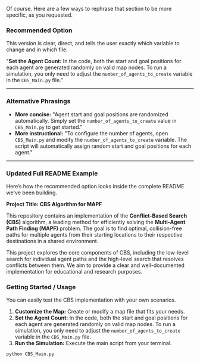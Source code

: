 Of course. Here are a few ways to rephrase that section to be more specific, as you requested.

### **Recommended Option**

This version is clear, direct, and tells the user exactly which variable to change and in which file.

"**Set the Agent Count:** In the code, both the start and goal positions for each agent are generated randomly on valid map nodes. To run a simulation, you only need to adjust the `number_of_agents_to_create` variable in the `CBS_Main.py` file."

-----

### **Alternative Phrasings**

  * **More concise:** "Agent start and goal positions are randomized automatically. Simply set the `number_of_agents_to_create` value in `CBS_Main.py` to get started."
  * **More instructional:** "To configure the number of agents, open `CBS_Main.py` and modify the `number_of_agents_to_create` variable. The script will automatically assign random start and goal positions for each agent."

-----

### **Updated Full README Example**

Here’s how the recommended option looks inside the complete README we've been building.

**Project Title: CBS Algorithm for MAPF**

This repository contains an implementation of the **Conflict-Based Search (CBS)** algorithm, a leading method for efficiently solving the **Multi-Agent Path Finding (MAPF)** problem. The goal is to find optimal, collision-free paths for multiple agents from their starting locations to their respective destinations in a shared environment.

This project explores the core components of CBS, including the low-level search for individual agent paths and the high-level search that resolves conflicts between them. We aim to provide a clear and well-documented implementation for educational and research purposes.

### **Getting Started / Usage**

You can easily test the CBS implementation with your own scenarios.

1.  **Customize the Map:** Create or modify a map file that fits your needs.
2.  **Set the Agent Count:** In the code, both the start and goal positions for each agent are generated randomly on valid map nodes. To run a simulation, you only need to adjust the `number_of_agents_to_create` variable in the `CBS_Main.py` file.
3.  **Run the Simulation:** Execute the main script from your terminal.

<!-- end list -->

```bash
python CBS_Main.py
```

